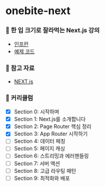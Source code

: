 # onebite-next

### 📗 한 입 크기로 잘라먹는 Next.js 강의

- [인프런](https://www.inflearn.com/course/%ED%95%9C%EC%9E%85-%ED%81%AC%EA%B8%B0-nextjs/dashboard)
- [예제 코드](https://winterlood.notion.site/f1b93a3e78894147b98f10c0dbc34b8f?v=91b33efe41ce459f83cbaf1b5155b793)

### 📄 참고 자료

- [NEXT.js](https://nextjs.org/)

### 🚀 커리큘럼

- [x] Section 0: 시작하며
- [x] Section 1: Next.js를 소개합니다
- [x] Section 2: Page Router 핵심 정리
- [x] Section 3: App Router 시작하기
- [ ] Section 4: 데이터 페칭
- [ ] Section 5: 페이지 캐싱
- [ ] Section 6: 스트리밍과 에러핸들링
- [ ] Section 7: 서버 액션
- [ ] Section 8: 고급 라우팅 패턴
- [ ] Section 9: 최적화와 배포
